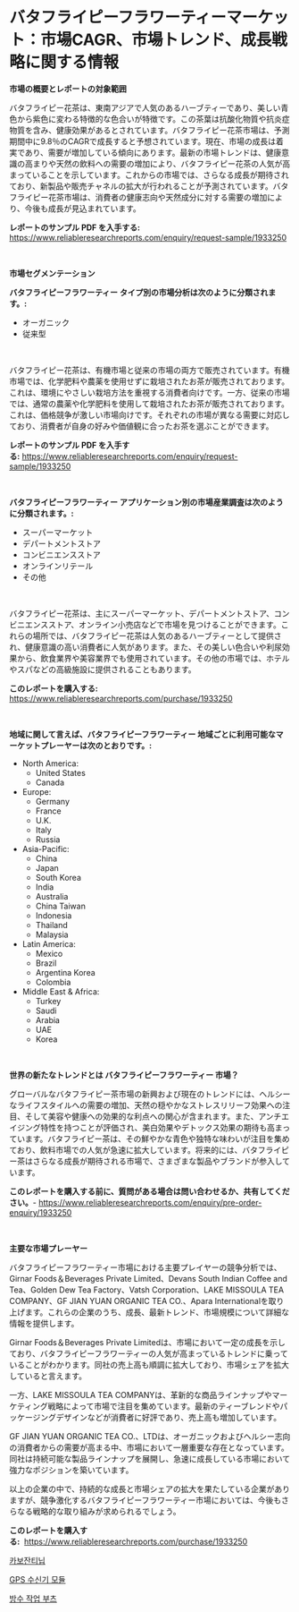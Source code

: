 <p><h1>バタフライピーフラワーティーマーケット：市場CAGR、市場トレンド、成長戦略に関する情報</h1></p><p><strong>市場の概要とレポートの対象範囲</strong></p>
<p><p>バタフライピー花茶は、東南アジアで人気のあるハーブティーであり、美しい青色から紫色に変わる特徴的な色合いが特徴です。この茶葉は抗酸化物質や抗炎症物質を含み、健康効果があるとされています。バタフライピー花茶市場は、予測期間中に9.8％のCAGRで成長すると予想されています。現在、市場の成長は着実であり、需要が増加している傾向にあります。最新の市場トレンドは、健康意識の高まりや天然の飲料への需要の増加により、バタフライピー花茶の人気が高まっていることを示しています。これからの市場では、さらなる成長が期待されており、新製品や販売チャネルの拡大が行われることが予測されています。バタフライピー花茶市場は、消費者の健康志向や天然成分に対する需要の増加により、今後も成長が見込まれています。</p></p>
<p><strong>レポートのサンプル PDF を入手する:</strong> <a href="https://www.reliableresearchreports.com/enquiry/request-sample/1933250">https://www.reliableresearchreports.com/enquiry/request-sample/1933250</a></p>
<p>&nbsp;</p>
<p><strong>市場セグメンテーション</strong></p>
<p><strong>バタフライピーフラワーティー タイプ別の市場分析は次のように分類されます。:</strong></p>
<p><ul><li>オーガニック</li><li>従来型</li></ul></p>
<p>&nbsp;</p>
<p><p>バタフライピー花茶は、有機市場と従来の市場の両方で販売されています。有機市場では、化学肥料や農薬を使用せずに栽培されたお茶が販売されております。これは、環境にやさしい栽培方法を重視する消費者向けです。一方、従来の市場では、通常の農薬や化学肥料を使用して栽培されたお茶が販売されております。これは、価格競争が激しい市場向けです。それぞれの市場が異なる需要に対応しており、消費者が自身の好みや価値観に合ったお茶を選ぶことができます。</p></p>
<p><strong>レポートのサンプル PDF を入手する:</strong>&nbsp;<a href="https://www.reliableresearchreports.com/enquiry/request-sample/1933250">https://www.reliableresearchreports.com/enquiry/request-sample/1933250</a></p>
<p>&nbsp;</p>
<p><strong> バタフライピーフラワーティー アプリケーション別の市場産業調査は次のように分類されます。:</strong></p>
<p><ul><li>スーパーマーケット</li><li>デパートメントストア</li><li>コンビニエンスストア</li><li>オンラインリテール</li><li>その他</li></ul></p>
<p>&nbsp;</p>
<p><p>バタフライピー花茶は、主にスーパーマーケット、デパートメントストア、コンビニエンスストア、オンライン小売店などで市場を見つけることができます。これらの場所では、バタフライピー花茶は人気のあるハーブティーとして提供され、健康意識の高い消費者に人気があります。また、その美しい色合いや利尿効果から、飲食業界や美容業界でも使用されています。その他の市場では、ホテルやスパなどの高級施設に提供されることもあります。</p></p>
<p><strong>このレポートを購入する:</strong>&nbsp; <a href="https://www.reliableresearchreports.com/purchase/1933250">https://www.reliableresearchreports.com/purchase/1933250</a></p>
<p>&nbsp;</p>
<p><strong>地域に関して言えば、バタフライピーフラワーティー 地域ごとに利用可能なマーケットプレーヤーは次のとおりです。:</strong></p>
<p><ul>
    <li>
        North America:
        <ul>
            <li>United States</li>
            <li>Canada</li>
        </ul>
    </li>
    <li>
        Europe:
        <ul>
            <li>Germany</li>
            <li>France</li>
            <li>U.K.</li>
            <li>Italy</li>
            <li>Russia</li>
        </ul>
    </li>
    <li>
        Asia-Pacific:
        <ul>
            <li>China</li>
            <li>Japan</li>
            <li>South Korea</li>
            <li>India</li>
            <li>Australia</li>
            <li>China Taiwan</li>
            <li>Indonesia</li>
            <li>Thailand</li>
            <li>Malaysia</li>
        </ul>
    </li>
    <li>
        Latin America:
        <ul>
            <li>Mexico</li>
            <li>Brazil</li>
            <li>Argentina Korea</li>
            <li>Colombia</li>
        </ul>
    </li>
    <li>
        Middle East & Africa:
        <ul>
            <li>Turkey</li>
            <li>Saudi</li>
            <li>Arabia</li>
            <li>UAE</li>
            <li>Korea</li>
        </ul>
    </li>
    </ul></p>
<p>&nbsp;</p>
<p><strong>世界の新たなトレンドとは バタフライピーフラワーティー 市場？</strong></p>
<p><p>グローバルなバタフライピー茶市場の新興および現在のトレンドには、ヘルシーなライフスタイルへの需要の増加、天然の穏やかなストレスリリーフ効果への注目、そして美容や健康への効果的な利点への関心が含まれます。また、アンチエイジング特性を持つことが評価され、美白効果やデトックス効果の期待も高まっています。バタフライピー茶は、その鮮やかな青色や独特な味わいが注目を集めており、飲料市場での人気が急速に拡大しています。将来的には、バタフライピー茶はさらなる成長が期待される市場で、さまざまな製品やブランドが参入しています。</p></p>
<p><strong>このレポートを購入する前に、質問がある場合は問い合わせるか、共有してください。</strong>- <a href="https://www.reliableresearchreports.com/enquiry/pre-order-enquiry/1933250">https://www.reliableresearchreports.com/enquiry/pre-order-enquiry/1933250</a></p>
<p>&nbsp;</p>
<p><strong>主要な市場プレーヤー</strong></p>
<p><p>バタフライピーフラワーティー市場における主要プレイヤーの競争分析では、Girnar Foods＆Beverages Private Limited、Devans South Indian Coffee and Tea、Golden Dew Tea Factory、Vatsh Corporation、LAKE MISSOULA TEA COMPANY、GF JIAN YUAN ORGANIC TEA CO.、Apara Internationalを取り上げます。これらの企業のうち、成長、最新トレンド、市場規模について詳細な情報を提供します。</p><p>Girnar Foods＆Beverages Private Limitedは、市場において一定の成長を示しており、バタフライピーフラワーティーの人気が高まっているトレンドに乗っていることがわかります。同社の売上高も順調に拡大しており、市場シェアを拡大していると言えます。</p><p>一方、LAKE MISSOULA TEA COMPANYは、革新的な商品ラインナップやマーケティング戦略によって市場で注目を集めています。最新のティーブレンドやパッケージングデザインなどが消費者に好評であり、売上高も増加しています。</p><p>GF JIAN YUAN ORGANIC TEA CO.、LTDは、オーガニックおよびヘルシー志向の消費者からの需要が高まる中、市場において一層重要な存在となっています。同社は持続可能な製品ラインナップを展開し、急速に成長している市場において強力なポジションを築いています。</p><p>以上の企業の中で、持続的な成長と市場シェアの拡大を果たしている企業がありますが、競争激化するバタフライピーフラワーティー市場においては、今後もさらなる戦略的な取り組みが求められるでしょう。</p></p>
<p><strong>このレポートを購入する:</strong>&nbsp;&nbsp;<a href="https://www.reliableresearchreports.com/purchase/1933250">https://www.reliableresearchreports.com/purchase/1933250</a></p>
<p><p><a href="https://medium.com/@axintepreda1/%EC%B9%B4%EB%B3%B4%EC%9E%94%ED%8B%B0%EB%8B%99-%EC%8B%9C%EC%9E%A5-%EC%A0%84%EB%A7%9D-%EC%82%B0%EC%97%85-%EA%B0%9C%EC%9A%94-%EB%B0%8F-%EC%98%88%EC%B8%A1-2024%EB%85%84%EB%B6%80%ED%84%B0-2031%EB%85%84%EA%B9%8C%EC%A7%80-f07896106f36">카보잔티닙</a></p><p><a href="https://github.com/Penelolack456456/Market-Research-Report-List-1/blob/main/74940306673.md">GPS 수신기 모듈</a></p><p><a href="https://github.com/vsr06p4p49/Market-Research-Report-List-1/blob/main/65238506672.md">방수 작업 부츠</a></p></p>